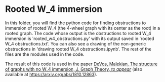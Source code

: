 # Rooted W_4 immersion

In this folder, you will find the python code for finding obstructions to immersion of rooted W_4 (the 4-wheel graph
 with its center as the root) in a rooted graph.
The code whose output is the obstructions to rooted W_4 immersion is 'rooted_w4_obstructions.py' with its output saved
 in 'rooted W_4 obstructions.txt'. You can also see a drawing of the non-generic
obstructions in 'drawing rooted W_4 obstructions.ipynb'. The rest of the files are the modules used in the code. 

The result of this code is used in the paper [DeVos, Malekian, The structure of graphs with no W_4 immersion, J. Graph Theory, *to appear*](https://onlinelibrary.wiley.com/doi/10.1002/jgt.22677) (also available at
 https://arxiv.org/abs/1810.12863).

